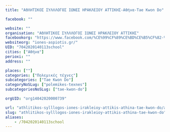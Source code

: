 ```yaml
---
title: "ΑΘΛΗΤΙΚΟΣ ΣΥΛΛΛΟΓΟΣ ΙΩΝΕΣ ΗΡΑΚΛΕΙΟΥ ΑΤΤΙΚΗΣ-Αθήνα-Tae Kwon Do"

facebook: ""

website: ""
organisation: "ΑΘΛΗΤΙΚΟΣ ΣΥΛΛΛΟΓΟΣ ΙΩΝΕΣ ΗΡΑΚΛΕΙΟΥ ΑΤΤΙΚΗΣ"
facebookorg: "https://www.facebook.com/%CE%99%CF%89%CE%BD%CE%B5%CF%82-%CE%91%CE%A3-page-1223485261082580/"
websiteorg: "iones-aspiotis.gr/"
UID: "7042020140113school"
cities: ["Αθήνα"]
perioxi: ""
address: ""

places: [""]
categories: ["Πολεμικές τέχνες"]
subcategories: ["Tae Kwon Do"]
categoryNoSLug: ["polemikes-texnes"]
subcategoriesNoSLug: ["tae-kwon-do"]

orgUID: "org14042020000739"

url: "athlitikos-sylllogos-iones-irakleioy-attikis-athina-tae-kwon-do/athina"
slug: "athlitikos-sylllogos-iones-irakleioy-attikis-athina-tae-kwon-do"
aliases:
    - /7042020140113school
---
```





